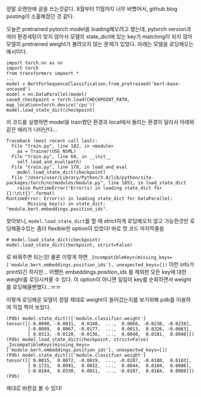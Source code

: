 정말 오랜만에 글을 쓰는것같다.
8월부터 11월까지 너무 바빴어서, github blog posting이 소홀해졌던 것 같다.

오늘은 pretrained pytorch model을 loading해오려고 했는데, pytorch version과 여러 환경세팅이 맞지 않아서 모델의 state\_dict에 있는 key가 matching이 되지 않아 모델의 pretrained weight가 불려오지 않는 문제가 있었다.
아래는 모델을 로딩해오는 예시이다.
```
import torch.nn as nn
import torch
from transformers impoort *
...
model = BertForSequenceClassification.from_pretrained('bert-base-uncased')
model = nn.DataParallel(model)
saved_checkpoint = torch.load(CHECKPOINT_PATH, map_location=torch.device('cpu'))
model.load_state_dict(checkpoint)
```
이 코드를 실행하면 model을 train했던 환경과 local에서 돌리는 환경이 달라서 아래와 같은 에러가 나타난다...
```
Traceback (most recent call last):
  File "train.py", line 182, in <module>
    aa = Trainer(USE_NSML)
  File "train.py", line 68, in __init__
    self.load_and_eval(path)
  File "train.py", line 178, in load_and_eval
    model.load_state_dict(checkpoint)
  File "/Users/user/Library/Python/3.8/lib/python/site-packages/torch/nn/modules/module.py", line 1051, in load_state_dict
    raise RuntimeError('Error(s) in loading state_dict for {}:\n\t{}'.format(
RuntimeError: Error(s) in loading state_dict for DataParallel:
        Missing key(s) in state_dict: "module.bert.embeddings.position_ids".
```

찾아보니, `model.load_state_dict`를 할 때 strict하게 로딩해오지 않고 가능한것만 로딩해올수있는 좀더 flexible한 option이 있었다!
바로 첫 코드 마지막줄을
```
# model.load_state_dict(checkpoint)
model.load_state_dict(checkpoint, strict=False)
```
로 바꿔주면 되는것!
물론 이렇게 하면 `_IncompatibleKeys(missing_keys=['module.bert.embeddings.position_ids'], unexpected_keys=[])` 이런 info가 print되긴 하지만...
어쨌든 embeddings.position\_ids 를 제외한 모든 key에 대한 weight를 로딩시켜올 수 있다.
이 option이 아니면 일일이 key를 순회하면서 weight를 로딩해올뻔했다...ㅠㅠ

이렇게 로딩해온 모델이 정말 제대로 weight이 들어갔는지를 보기위해 pdb를 이용하여 직접 찍어 보았다.
```
(Pdb) model.state_dict()['module.classifier.weight']
tensor([[-0.0090, -0.0031,  0.0340,  ...,  0.0068, -0.0230, -0.0238],
        [-0.0099,  0.0067, -0.0177,  ...,  0.0013,  0.0326, -0.0063],
        [ 0.0313, -0.0120, -0.0136,  ...,  0.0040,  0.0181,  0.0040]])
(Pdb) model.load_state_dict(checkpoint, strict=False)
_IncompatibleKeys(missing_keys=['module.bert.embeddings.position_ids'], unexpected_keys=[])
(Pdb) model.state_dict()['module.classifier.weight']
tensor([[ 0.0015,  0.0072, -0.0019,  ..., -0.0207, -0.0180,  0.0103],
        [ 0.1731,  0.0091,  0.0032,  ...,  0.0844,  0.0104,  0.0086],
        [-0.0104,  0.0330,  0.0011,  ..., -0.0107,  0.0184,  0.0088]])
(Pdb)
```
제대로 바뀐걸 볼 수 있다!
